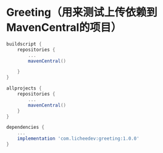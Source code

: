 # Greeting（用来测试上传依赖到MavenCentral的项目）

```gradle
buildscript {
    repositories {
        ...
        mavenCentral()

    }
}

allprojects {
    repositories {
        ...
        mavenCentral()
    }
}

dependencies {
    ...
    implementation 'com.licheedev:greeting:1.0.0'
}

```